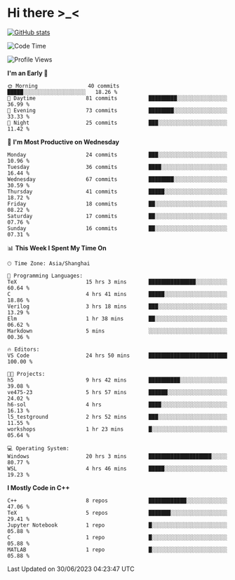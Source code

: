 # Hi there \>_<

[![GitHub stats](https://github-readme-stats.vercel.app/api?username=ARessegetesStery&show_icons=true&theme=transparent)](https://github.com/anuraghazra/github-readme-stats)

<!--START_SECTION:waka-->
![Code Time](http://img.shields.io/badge/Code%20Time-181%20hrs%2042%20mins-blue)

![Profile Views](http://img.shields.io/badge/Profile%20Views-0-blue)

**I'm an Early 🐤** 

```text
🌞 Morning                40 commits          █████░░░░░░░░░░░░░░░░░░░░   18.26 % 
🌆 Daytime                81 commits          █████████░░░░░░░░░░░░░░░░   36.99 % 
🌃 Evening                73 commits          ████████░░░░░░░░░░░░░░░░░   33.33 % 
🌙 Night                  25 commits          ███░░░░░░░░░░░░░░░░░░░░░░   11.42 % 
```
📅 **I'm Most Productive on Wednesday** 

```text
Monday                   24 commits          ███░░░░░░░░░░░░░░░░░░░░░░   10.96 % 
Tuesday                  36 commits          ████░░░░░░░░░░░░░░░░░░░░░   16.44 % 
Wednesday                67 commits          ████████░░░░░░░░░░░░░░░░░   30.59 % 
Thursday                 41 commits          █████░░░░░░░░░░░░░░░░░░░░   18.72 % 
Friday                   18 commits          ██░░░░░░░░░░░░░░░░░░░░░░░   08.22 % 
Saturday                 17 commits          ██░░░░░░░░░░░░░░░░░░░░░░░   07.76 % 
Sunday                   16 commits          ██░░░░░░░░░░░░░░░░░░░░░░░   07.31 % 
```


📊 **This Week I Spent My Time On** 

```text
🕑︎ Time Zone: Asia/Shanghai

💬 Programming Languages: 
TeX                      15 hrs 3 mins       ███████████████░░░░░░░░░░   60.64 % 
C                        4 hrs 41 mins       █████░░░░░░░░░░░░░░░░░░░░   18.86 % 
Verilog                  3 hrs 18 mins       ███░░░░░░░░░░░░░░░░░░░░░░   13.29 % 
Elm                      1 hr 38 mins        ██░░░░░░░░░░░░░░░░░░░░░░░   06.62 % 
Markdown                 5 mins              ░░░░░░░░░░░░░░░░░░░░░░░░░   00.36 % 

🔥 Editors: 
VS Code                  24 hrs 50 mins      █████████████████████████   100.00 % 

🐱‍💻 Projects: 
h5                       9 hrs 42 mins       ██████████░░░░░░░░░░░░░░░   39.08 % 
ve475-23                 5 hrs 57 mins       ██████░░░░░░░░░░░░░░░░░░░   24.02 % 
h6-sol                   4 hrs               ████░░░░░░░░░░░░░░░░░░░░░   16.13 % 
l5_testground            2 hrs 52 mins       ███░░░░░░░░░░░░░░░░░░░░░░   11.55 % 
workshops                1 hr 23 mins        █░░░░░░░░░░░░░░░░░░░░░░░░   05.64 % 

💻 Operating System: 
Windows                  20 hrs 3 mins       ████████████████████░░░░░   80.77 % 
WSL                      4 hrs 46 mins       █████░░░░░░░░░░░░░░░░░░░░   19.23 % 
```

**I Mostly Code in C++** 

```text
C++                      8 repos             ████████████░░░░░░░░░░░░░   47.06 % 
TeX                      5 repos             ███████░░░░░░░░░░░░░░░░░░   29.41 % 
Jupyter Notebook         1 repo              █░░░░░░░░░░░░░░░░░░░░░░░░   05.88 % 
C                        1 repo              █░░░░░░░░░░░░░░░░░░░░░░░░   05.88 % 
MATLAB                   1 repo              █░░░░░░░░░░░░░░░░░░░░░░░░   05.88 % 
```




 Last Updated on 30/06/2023 04:23:47 UTC
<!--END_SECTION:waka-->
